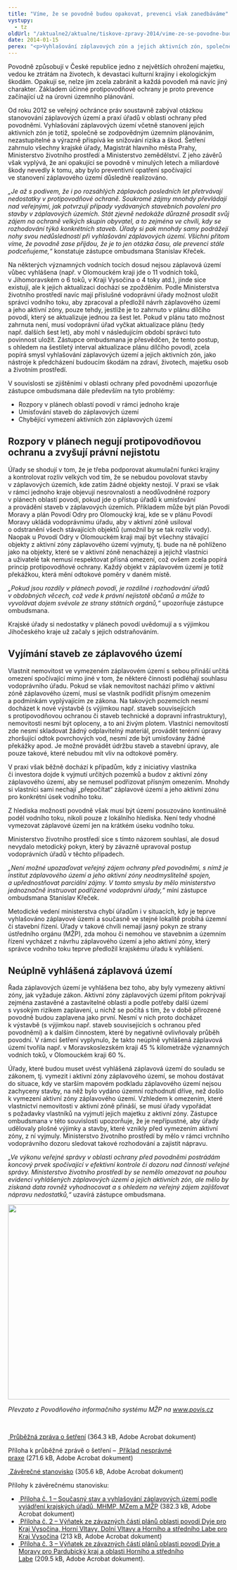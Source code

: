 ```yaml
---
title: "Víme, že se povodně budou opakovat, prevenci však zanedbáváme"
vystupy:
  - tz
oldUrl: "/aktualne2/aktualne/tiskove-zpravy-2014/vime-ze-se-povodne-budou-opakovat-prevenci-vsak-zanedbavame/"
date: 2014-01-15
perex: "<p>Vyhlašování záplavových zón a jejich aktivních zón, společně se zodpovědným územním plánováním, významně přispívá ke snižování rizika a škod při povodních. Jako preventivní opatření je nezastupitelné. Ani opakující se povodně minulých let a miliardové škody však nevedly k jeho důslednému využívání.</p>"
---
```


<!-- imported from the old website -->

<p>Povodně způsobují v České republice jedno z největších ohrožení majetku, vedou ke ztrátám na životech, k devastaci kulturní krajiny i ekologickým škodám. Opakují se, nelze jim zcela zabránit a každá povodeň má navíc jiný charakter. Základem účinné protipovodňové ochrany je proto prevence začínající už na úrovni územního plánování.</p><p>Od roku 2012 se veřejný ochránce práv soustavně zabýval otázkou stanovování záplavových území a praxí úřadů v oblasti ochrany před povodněmi. Vyhlašování záplavových území včetně stanovení jejich aktivních zón je totiž, společně se zodpovědným územním plánováním, nezastupitelné a výrazně přispívá ke snižování rizika a škod. Šetření zahrnulo všechny krajské úřady, Magistrát hlavního města Prahy, Ministerstvo životního prostředí a Ministerstvo zemědělství. Z jeho závěrů však vyplývá, že ani opakující se povodně v minulých letech a miliardové škody nevedly k tomu, aby bylo preventivní opatření spočívající ve stanovení záplavového území důsledně realizováno. </p><p><em>„Je až s podivem, že i po rozsáhlých záplavách posledních let přetrvávají nedostatky v protipovodňové ochraně. Soukromé zájmy mnohdy převládají nad veřejnými, jak potvrzují případy vydávaných stavebních povolení pro stavby v záplavových územích. Stát zjevně nedokáže důrazně prosadit svůj zájem na ochraně velkých skupin obyvatel, a to zejména ve chvíli, kdy se rozhodování týká konkrétních staveb. Úřady si pak mnohdy samy podrážejí nohy svou nedůsledností při vyhlašování záplavových území. Všichni přitom víme, že povodně zase přijdou, že je to jen otázka času, ale prevenci stále podceňujeme,“</em> konstatuje zástupce ombudsmana Stanislav Křeček.</p><p>Na některých významných vodních tocích dosud nejsou záplavová území vůbec vyhlášena (např. v Olomouckém kraji jde o 11 vodních toků, v Jihomoravském o 6 toků, v Kraji Vysočina o 4 toky atd.), jinde sice existují, ale k jejich aktualizaci dochází se zpožděním. Podle Ministerstva životního prostředí navíc mají příslušné vodoprávní úřady možnost uložit správci vodního toku, aby zpracoval a předložil návrh záplavového území a jeho aktivní zóny, pouze tehdy, jestliže je to zahrnuto v plánu dílčího povodí, který se aktualizuje jednou za šest let. Pokud v plánu tato možnost zahrnuta není, musí vodoprávní úřad vyčkat aktualizace plánu (tedy např. dalších šest let), aby mohl v následujícím období správci tuto povinnost uložit. Zástupce ombudsmana je přesvědčen, že tento postup, s ohledem na šestiletý interval aktualizace plánu dílčího povodí, zcela popírá smysl vyhlašování záplavových území a jejich aktivních zón, jako nástroje k předcházení budoucím škodám na zdraví, životech, majetku osob a životním prostředí.</p><p>V souvislosti se zjištěními v oblasti ochrany před povodněmi upozorňuje zástupce ombudsmana dále především na tyto problémy:</p><ul><li>Rozpory v plánech oblastí povodí v rámci jednoho kraje</li><li>Umisťování staveb do záplavových území</li><li>Chybějící vymezení aktivních zón záplavových území</li></ul><h2>Rozpory v plánech negují protipovodňovou ochranu a zvyšují právní nejistotu</h2><p>Úřady se shodují v tom, že je třeba podporovat akumulační funkci krajiny a kontrolovat rozliv velkých vod tím, že se nebudou povolovat stavby v záplavových územích, kde zatím žádné objekty nestojí. V praxi se však v rámci jednoho kraje objevují nesrovnalosti a neodůvodněné rozpory v plánech oblastí povodí, pokud jde o přístup úřadů k umisťování a provádění staveb v záplavových územích. Příkladem může být plán Povodí Moravy a plán Povodí Odry pro Olomoucký kraj, kde se v plánu Povodí Moravy ukládá vodoprávnímu úřadu, aby v aktivní zóně usiloval o odstranění všech stávajících objektů (umožnil by se tak rozliv vody). Naopak u Povodí Odry v Olomouckém kraji mají být všechny stávající objekty z aktivní zóny záplavového území vyjmuty, tj. bude na ně pohlíženo jako na objekty, které se v aktivní zóně nenacházejí a jejichž vlastníci a uživatelé tak nemusí respektovat přísná omezení, což ovšem zcela popírá princip protipovodňové ochrany. Každý objekt v záplavovém území je totiž překážkou, která mění odtokové poměry v daném místě. </p><p><em>„Pokud jsou rozdíly v plánech povodí, je rozdílné i rozhodování úřadů v obdobných věcech, což vede k právní nejistotě občanů a může to vyvolávat dojem svévole ze strany státních orgánů,“</em> upozorňuje zástupce ombudsmana.</p><p>Krajské úřady si nedostatky v plánech povodí uvědomují a s výjimkou Jihočeského kraje už začaly s jejich odstraňováním. </p><h2>Vyjímání staveb ze záplavového území</h2><p>Vlastnit nemovitost ve vymezeném záplavovém území s sebou přináší určitá omezení spočívající mimo jiné v tom, že některé činnosti podléhají souhlasu vodoprávního úřadu. Pokud se však nemovitost nachází přímo v aktivní zóně záplavového území, musí se vlastník podřídit přísným omezením a podmínkám vyplývajícím ze zákona. Na takových pozemcích nesmí docházet k nové výstavbě (s výjimkou např. staveb souvisejících s protipovodňovou ochranou či staveb technické a dopravní infrastruktury), nemovitosti nesmí být oploceny, a to ani živým plotem. Vlastníci nemovitostí zde nesmí skladovat žádný odplavitelný materiál, provádět terénní úpravy zhoršující odtok povrchových vod, nesmí zde být umisťovány žádné překážky apod. Je možné provádět údržbu staveb a stavební úpravy, ale pouze takové, které nebudou mít vliv na odtokové poměry.</p><p>V praxi však běžně dochází k případům, kdy z iniciativy vlastníka či investora dojde k vyjmutí určitých pozemků a budov z aktivní zóny záplavového území, aby se nemusel podřizovat přísným omezením. Mnohdy si vlastníci sami nechají „přepočítat“ záplavové území a jeho aktivní zónu pro konkrétní úsek vodního toku. </p><p>Z hlediska možnosti povodně však musí být území posuzováno kontinuálně podél vodního toku, nikoli pouze z lokálního hlediska. Není tedy vhodné vymezovat záplavové území jen na krátkém úseku vodního toku.</p><p>Ministerstvo životního prostředí sice s tímto názorem souhlasí, ale dosud nevydalo metodický pokyn, který by závazně upravoval postup vodoprávních úřadů v těchto případech. </p><p><em>„Není možné upozaďovat veřejný zájem ochrany před povodněmi, s nímž je institut záplavového území a jeho aktivní zóny neodmyslitelně spojen, a upřednostňovat parciální zájmy. V tomto smyslu by mělo ministerstvo jednoznačně instruovat podřízené vodoprávní úřady,“</em> míní zástupce ombudsmana Stanislav Křeček. </p><p>Metodické vedení ministerstva chybí úřadům i v situacích, kdy je teprve vyhlašováno záplavové území a současně ve stejné lokalitě probíhá územní či stavební řízení. Úřady v takové chvíli nemají jasný pokyn ze strany ústředního orgánu (MŽP), zda mohou či nemohou ve stavebním a územním řízení vycházet z návrhu záplavového území a jeho aktivní zóny, který správce vodního toku teprve předložil krajskému úřadu k vyhlášení. </p><h2>Neúplně vyhlášená záplavová území</h2><p>Řada záplavových území je vyhlášena bez toho, aby byly vymezeny aktivní zóny, jak vyžaduje zákon. Aktivní zóny záplavových území přitom pokrývají zejména zastavěné a zastavitelné oblasti a podle potřeby další území s vysokým rizikem zaplavení, u nichž se počítá s tím, že v době přirozené povodně budou zaplavena jako první. Nesmí v nich proto docházet k výstavbě (s výjimkou např. staveb souvisejících s ochranou před povodněmi) a k dalším činnostem, které by negativně ovlivňovaly průběh povodní. V rámci šetření vyplynulo, že takto neúplně vyhlášená záplavová území tvořila např. v Moravskoslezském kraji 45 % kilometráže významných vodních toků, v Olomouckém kraji 60 %.</p><p>Úřady, které budou muset uvést vyhlášená záplavová území do souladu se zákonem, tj. vymezit i aktivní zóny záplavového území, se mohou dostávat do situace, kdy ve starším mapovém podkladu záplavového území nejsou zachyceny stavby, na něž bylo vydáno územní rozhodnutí dříve, než došlo k vymezení aktivní zóny záplavového území. Vzhledem k omezením, které vlastnictví nemovitosti v aktivní zóně přináší, se musí úřady vypořádat s požadavky vlastníků na vyjmutí jejich majetku z aktivní zóny. Zástupce ombudsmana v této souvislosti upozorňuje, že je nepřípustné, aby úřady udělovaly plošné výjimky a stavby, které vznikly před vymezením aktivní zóny, z ní vyjmuly. Ministerstvo životního prostředí by mělo v rámci vrchního vodoprávního dozoru sledovat takové rozhodování a zajistit nápravu. </p><p><em>„Ve výkonu veřejné správy v oblasti ochrany před povodněmi postrádám koncový prvek spočívající v efektivní kontrole či dozoru nad činností veřejné správy. Ministerstvo životního prostředí by se nemělo omezovat na pouhou evidenci vyhlášených záplavových území a jejich aktivních zón, ale mělo by získaná data rovněž vyhodnocovat a s ohledem na veřejný zájem zajišťovat nápravu nedostatků,“</em> uzavírá zástupce ombudsmana.</p><img src="/uploads-import/uploads/RTEmagicC_povodnova-mapa-web.jpg.jpg" height="443" width="628" alt="" /> <p><em>Převzato z Povodňového informačního systému MŽP na </em><a title="Otevření do nového okna" href="http://www.povis.cz" target="_blank"><em>www.povis.cz</em></a> </p><p> </p><p><a title="Otevření do nového okna" href="/uploads-importSTANOVISKA/Zivotni_prostredi/Voda/1524-2012-MPO-ZZ.pdf" target="_blank"><img alt="" src="https://test.ochrance.cz/typo3/ext/od_linkdesc/icons/pdf.gif" class="od_linkdesc_icon" /> Průběžná zpráva o šetření</a> (364.3 kB, Adobe Acrobat dokument)</p><p>Příloha k průběžné zprávě o šetření – <a title="Otevření do nového okna" href="/uploads-importSTANOVISKA/Zivotni_prostredi/Voda/1524-2012-MPO-ZZ-priloha.pdf" target="_blank"><img alt="" src="https://test.ochrance.cz/typo3/ext/od_linkdesc/icons/pdf.gif" class="od_linkdesc_icon" /> Příklad nesprávné praxe</a> (271.6 kB, Adobe Acrobat dokument)</p><p><a title="Otevření do nového okna" href="/uploads-importSTANOVISKA/Zivotni_prostredi/Voda/1524-2012-MPO-ZSO.pdf" target="_blank"><img alt="" src="https://test.ochrance.cz/typo3/ext/od_linkdesc/icons/pdf.gif" class="od_linkdesc_icon" /> Závěrečné stanovisko</a> (305.6 kB, Adobe Acrobat dokument)</p><p>Přílohy k závěrečnému stanovisku:</p><ul><li><a title="Otevření do nového okna" href="/uploads-importSTANOVISKA/Zivotni_prostredi/Voda/1524-2012-MPO-priloha_1.pdf" target="_blank"><img alt="" src="https://test.ochrance.cz/typo3/ext/od_linkdesc/icons/pdf.gif" class="od_linkdesc_icon" /> Příloha č. 1 – Současný stav a vyhlašování záplavových území podle vyjádření krajských úřadů, MHMP, MZem a MŽP</a> (382.3 kB, Adobe Acrobat dokument)</li><li><a title="Otevření do nového okna" href="/uploads-importSTANOVISKA/Zivotni_prostredi/Voda/1524-2012-MPO-priloha_2.pdf" target="_blank"><img alt="" src="https://test.ochrance.cz/typo3/ext/od_linkdesc/icons/pdf.gif" class="od_linkdesc_icon" /> Příloha č. 2 – Výňatek ze závazných částí plánů oblasti povodí Dyje pro Kraj Vysočina, Horní Vltavy, Dolní Vltavy a Horního a středního Labe pro Kraj Vysočina</a> (213 kB, Adobe Acrobat dokument)</li><li><a title="Otevření do nového okna" href="/uploads-importSTANOVISKA/Zivotni_prostredi/Voda/1524-2012-MPO-priloha_3.pdf" target="_blank"><img alt="" src="https://test.ochrance.cz/typo3/ext/od_linkdesc/icons/pdf.gif" class="od_linkdesc_icon" /> Příloha č. 3 – Výňatek ze závazných částí plánů oblasti povodí Dyje a Moravy pro Pardubický kraj a oblasti Horního a středního Labe</a> (209.5 kB, Adobe Acrobat dokument).</li></ul><p> </p>

